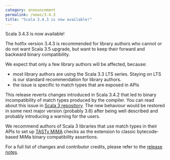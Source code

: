 ```yaml
---
category: announcement
permalink: /news/3.4.3
title: "Scala 3.4.3 is now available!"
---
```

Scala 3.4.3 is now available!

The hotfix version 3.4.3 is recommended for library authors who cannot or do not want Scala 3.5 upgrade, but want to keep their forward and backward binary compatibility.

We expect that only a few library authors will be affected, because:

- most library authors are using the Scala 3.3 LTS series. Staying on LTS is our standard recommendation for library authors.
- the issue is specific to match types that are exposed in APIs

This release reverts changes introduced in Scala 3.4.2 that led to binary incompatibility of match types produced by the compiler. You can read about this issue in [Scala 3 repository](https://github.com/scala/scala3/issues/21258). The new behaviour would be restored in some next major version (probably 3.6) after being well described and probably introducing a warning for the users.

We recommend authors of Scala 3 libraries that use match types in their APIs to set up [TASTy MiMA](https://github.com/scalacenter/tasty-mima) checks as the extension to classic bytecode-based MiMa binary compatibility assertions.

For a full list of changes and contributor credits, please refer to the [release notes](https://github.com/scala/scala3/releases/tag/3.4.3).
